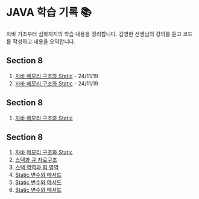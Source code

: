 # JAVA 학습 기록 📚

자바 기초부터 심화까지의 학습 내용을 정리합니다.
김영한 선생님의 강의를 듣고 코드를 작성하고 내용을 요약합니다.

## Section 8
1. [자바 메모리 구조와 Static](src/Section8/8-2.md) - 24/11/19
2. [자바 메모리 구조와 Static](src/Section8/8-1.md) - 24/11/19

## Section 8
1. [자바 메모리 구조와 Static](src/Section8/8-1.md)

## Section 8
1. [자바 메모리 구조와 Static](src/Section8/8-1.md)
2. [스택과 큐 자료구조](src/Section8/8-2.md)
3. [스택 영역과 힙 영역](src/Section8/8-3.md)
4. [Static 변수와 메서드](src/Section8/8-6.md)
5. [Static 변수와 메서드](src/Section8/8-5.md)
6. [Static 변수와 메서드](src/Section8/8-4.md)